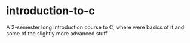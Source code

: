 # introduction-to-c
A 2-semester long introduction course to C, where were basics of it and some of the slightly more advanced stuff
